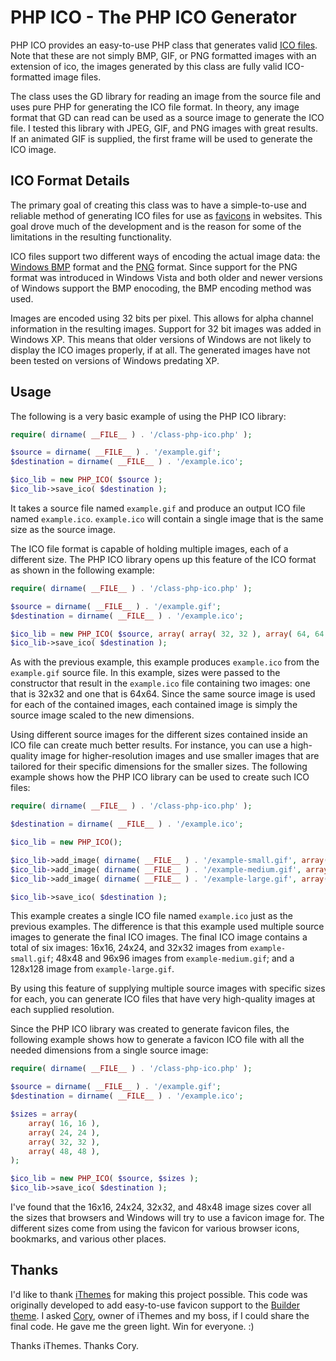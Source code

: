 PHP ICO - The PHP ICO Generator
===============================

PHP ICO provides an easy-to-use PHP class that generates valid [ICO files](http://en.wikipedia.org/wiki/ICO_%28file_format%29). Note that these are not simply BMP, GIF, or PNG formatted images with an extension of ico, the images generated by this class are fully valid ICO-formatted image files.

The class uses the GD library for reading an image from the source file and uses pure PHP for generating the ICO file format. In theory, any image format that GD can read can be used as a source image to generate the ICO file. I tested this library with JPEG, GIF, and PNG images with great results. If an animated GIF is supplied, the first frame will be used to generate the ICO image.

ICO Format Details
------------------

The primary goal of creating this class was to have a simple-to-use and reliable method of generating ICO files for use as [favicons](http://en.wikipedia.org/wiki/Favicon) in websites. This goal drove much of the development and is the reason for some of the limitations in the resulting functionality.

ICO files support two different ways of encoding the actual image data: the [Windows BMP](http://en.wikipedia.org/wiki/BMP_file_format) format and the [PNG](http://en.wikipedia.org/wiki/Portable_Network_Graphics) format. Since support for the PNG format was introduced in Windows Vista and both older and newer versions of Windows support the BMP enocoding, the BMP encoding method was used.

Images are encoded using 32 bits per pixel. This allows for alpha channel information in the resulting images. Support for 32 bit images was added in Windows XP. This means that older versions of Windows are not likely to display the ICO images properly, if at all. The generated images have not been tested on versions of Windows predating XP.

Usage
-----

The following is a very basic example of using the PHP ICO library:

```php
require( dirname( __FILE__ ) . '/class-php-ico.php' );

$source = dirname( __FILE__ ) . '/example.gif';
$destination = dirname( __FILE__ ) . '/example.ico';

$ico_lib = new PHP_ICO( $source );
$ico_lib->save_ico( $destination );
````

It takes a source file named `example.gif` and produce an output ICO file named `example.ico`. `example.ico` will contain a single image that is the same size as the source image.

The ICO file format is capable of holding multiple images, each of a different size. The PHP ICO library opens up this feature of the ICO format as shown in the following example:

```php
require( dirname( __FILE__ ) . '/class-php-ico.php' );

$source = dirname( __FILE__ ) . '/example.gif';
$destination = dirname( __FILE__ ) . '/example.ico';

$ico_lib = new PHP_ICO( $source, array( array( 32, 32 ), array( 64, 64 ) ) );
$ico_lib->save_ico( $destination );
```

As with the previous example, this example produces `example.ico` from the `example.gif` source file. In this example, sizes were passed to the constructor that result in the `example.ico` file containing two images: one that is 32x32 and one that is 64x64. Since the same source image is used for each of the contained images, each contained image is simply the source image scaled to the new dimensions.

Using different source images for the different sizes contained inside an ICO file can create much better results. For instance, you can use a high-quality image for higher-resolution images and use smaller images that are tailored for their specific dimensions for the smaller sizes. The following example shows how the PHP ICO library can be used to create such ICO files:

```php
require( dirname( __FILE__ ) . '/class-php-ico.php' );

$destination = dirname( __FILE__ ) . '/example.ico';

$ico_lib = new PHP_ICO();

$ico_lib->add_image( dirname( __FILE__ ) . '/example-small.gif', array( array( 16, 16 ), array( 24, 24 ), array( 32, 32 ) ) );
$ico_lib->add_image( dirname( __FILE__ ) . '/example-medium.gif', array( array( 48, 48 ), array( 96, 96 ) ) );
$ico_lib->add_image( dirname( __FILE__ ) . '/example-large.gif', array( array( 128, 128 ) ) );

$ico_lib->save_ico( $destination );
```

This example creates a single ICO file named `example.ico` just as the previous examples. The difference is that this example used multiple source images to generate the final ICO images. The final ICO image contains a total of six images: 16x16, 24x24, and 32x32 images from `example-small.gif`; 48x48 and 96x96 images from `example-medium.gif`; and a 128x128 image from `example-large.gif`.

By using this feature of supplying multiple source images with specific sizes for each, you can generate ICO files that have very high-quality images at each supplied resolution.

Since the PHP ICO library was created to generate favicon files, the following example shows how to generate a favicon ICO file with all the needed dimensions from a single source image:

```php
require( dirname( __FILE__ ) . '/class-php-ico.php' );

$source = dirname( __FILE__ ) . '/example.gif';
$destination = dirname( __FILE__ ) . '/example.ico';

$sizes = array(
	array( 16, 16 ),
	array( 24, 24 ),
	array( 32, 32 ),
	array( 48, 48 ),
);

$ico_lib = new PHP_ICO( $source, $sizes );
$ico_lib->save_ico( $destination );
```

I've found that the 16x16, 24x24, 32x32, and 48x48 image sizes cover all the sizes that browsers and Windows will try to use a favicon image for. The different sizes come from using the favicon for various browser icons, bookmarks, and various other places.

Thanks
------

I'd like to thank [iThemes](http://ithemes.com) for making this project possible. This code was originally developed to add easy-to-use favicon support to the [Builder theme](http://ithemes.com/purchase/builder-theme/). I asked [Cory](http://corymiller.tv/), owner of iThemes and my boss, if I could share the final code. He gave me the green light. Win for everyone. :)

Thanks iThemes. Thanks Cory.

